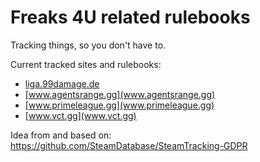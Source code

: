 # Freaks 4U related rulebooks
Tracking things, so you don't have to.

Current tracked sites and rulebooks:
* [liga.99damage.de](liga.99damage.de)
* [www.agentsrange.gg](www.agentsrange.gg)
* [www.primeleague.gg](www.primeleague.gg)
* [www.vct.gg](www.vct.gg)

Idea from and based on: https://github.com/SteamDatabase/SteamTracking-GDPR